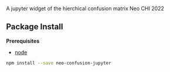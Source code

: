 A jupyter widget of the hierchical confusion matrix Neo CHI 2022

Package Install
---------------

**Prerequisites**
- [node](http://nodejs.org/)

```bash
npm install --save neo-confusion-jupyter
```
